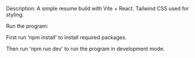 Description: A simple resume build with Vite + React. Tailwind CSS used for styling.

Run the program:

First run 'npm install' to install required packages.

Then run 'npm run dev' to run the program in development mode.
